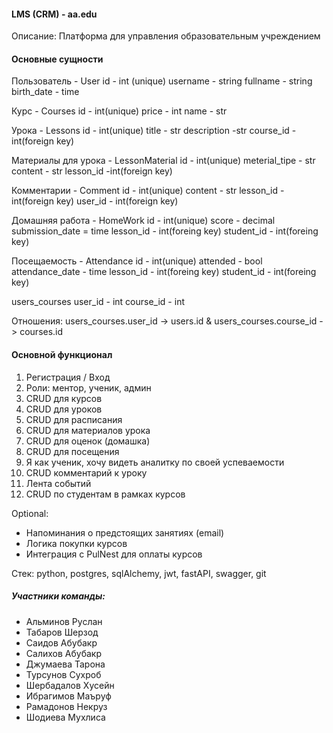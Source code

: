 #### LMS (CRM) - aa.edu
Описание: Платформа для управления образовательным учреждением

#### Основные сущности
Пользователь - User
id - int (unique)
username - string
fullname - string
birth_date - time

Курс - Сourses
id - int(unique)
price - int
name - str

Урока - Lessons
id - int(unique)
title - str
description -str
course_id -int(foreign key)

Материалы для урока - LessonMaterial
id - int(unique)
meterial_tipe - str
content - str 
lesson_id -int(foreign key)

Комментарии - Comment
id - int(unique)
content - str 
lesson_id - int(foreign key)
user_id - int(foreign key)

Домашняя работа - HomeWork
id - int(unique)
score - decimal
submission_date = time 
lesson_id - int(foreing key)
student_id - int(foreing key)

Посещаемость - Attendance 
id - int(unique)
attended - bool
attendance_date - time 
lesson_id - int(foreing key)
student_id - int(foreing key)


users_courses
user_id - int
course_id - int

Отношения:
users_courses.user_id -> users.id & users_courses.course_id -> courses.id

#### Основной функционал
1. Регистрация / Вход
2. Роли: ментор, ученик, админ
3. CRUD для курсов
4. CRUD для уроков
5. CRUD для расписания
6. CRUD для материалов урока
7. CRUD для оценок (домашка)
8. CRUD для посещения
9. Я как ученик, хочу видеть аналитку по своей успеваемости
10. CRUD комментарий к уроку
11. Лента событий
12. CRUD по студентам в рамках курсов

Optional:
- Напоминания о предстоящих занятиях (email)
- Логика покупки курсов
- Интеграция с PulNest для оплаты курсов

Стек: python, postgres, sqlAlchemy, jwt, fastAPI, swagger, git

##### Участники команды:
- Альминов Руслан
- Табаров Шерзод
- Саидов Абубакр
- Салихов Абубакр
- Джумаева Тарона
- Турсунов Сухроб
- Шербадалов Хусейн
- Ибрагимов Маъруф
- Рамадонов Некруз
- Шодиева Мухлиса
